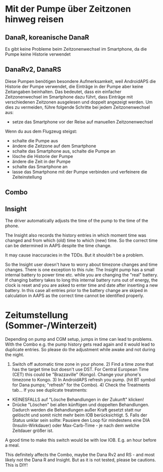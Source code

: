 # Mit der Pumpe über Zeitzonen hinweg reisen

## DanaR, koreanische DanaR

Es gibt keine Probleme beim Zeitzonenwechsel im Smartphone, da die Pumpe keine Historie verwendet

## DanaRv2, DanaRS

Diese Pumpen benötigen besondere Aufmerksamkeit, weil AndroidAPS die Historie der Pumpe verwendet, die Einträge in der Pumpe aber keine Zeitangaben beinhalten. Das bedeutet, dass ein einfacher Zeitzonenwechsel im Smartphone dazu führt, dass Einträge mit verschiedenen Zeitzonen ausgelesen und doppelt angezeigt werden. Um dies zu vermeiden, führe folgende Schritte bei jedem Zeitzonenwechsel aus:

* setze das Smartphone vor der Reise auf manuellen Zeitzonenwechsel

Wenn du aus dem Flugzeug steigst:

* schalte die Pumpe aus
* ändere die Zeitzone auf dem Smartphone
* schalte das Smartphone aus, schalte die Pumpe an
* lösche die Historie der Pumpe
* ändere die Zeit in der Pumpe
* schalte das Smartphone an
* lasse das Smartphone mit der Pumpe verbinden und verfeinere die Zeiteinstellung

## Combo

## Insight

The driver automatically adjusts the time of the pump to the time of the phone.

The Insight also records the history entries in which moment time was changed and from which (old) time to which (new) time. So the correct time can be determined in AAPS despite the time change.

It may cause inaccuracies in the TDDs. But it shouldn't be a problem.

So the Insight user doesn't have to worry about timezone changes and time changes. There is one exception to this rule: The Insight pump has a small internal battery to power time etc. while you are changing the "real" battery. If changing battery takes to long this internal battery runs out of energy, the clock is reset and you are asked to enter time and date after inserting a new battery. In this case all entries prior to the battery change are skiped in calculation in AAPS as the correct time cannot be identified properly.

# Zeitumstellung (Sommer-/Winterzeit)

Depending on pump and CGM setup, jumps in time can lead to problems. With the Combo e.g. the pump history gets read again and it would lead to duplicate entries. So please do the adjustment while awake and not during the night.

1) Switch off automatic time zone in your phone. 2) Find a time zone that has the target time but doesn't use DST. For Central European Time (CET) this could be "Brazzaville" (Kongo). Change your phone's timezone to Kongo. 3) In AndroidAPS refresh you pump. (hit BT symbol for Dana pumps; "refresh" for the Combo). 4) Check the Treatments tab... If you see duplicate treatments:

* KEINESFALLS auf "Lösche Behandlungen in der Zukunft" klicken!
* Drücke "Löschen" bei allen künftigen und doppelten Behandlungen. Dadurch werden die Behandlungen außer Kraft gesetzt statt nur gelöscht und somit nicht mehr beim IOB berücksichtigt. 5. Falls der Status unklar sein sollte: Pausiere den Loop für mindestens eine DIA (Insulin-Wirkdauer) oder Max-Carb-Time - je nach dem welche Zeitdauer größer ist.

A good time to make this switch would be with low IOB. E.g. an hour before a meal.

This definitely affects the Combo, maybe the Dana Rv2 and RS - and most likely not the Dana R and Insight. But as it is not tested, please be cautions. This is DIY!